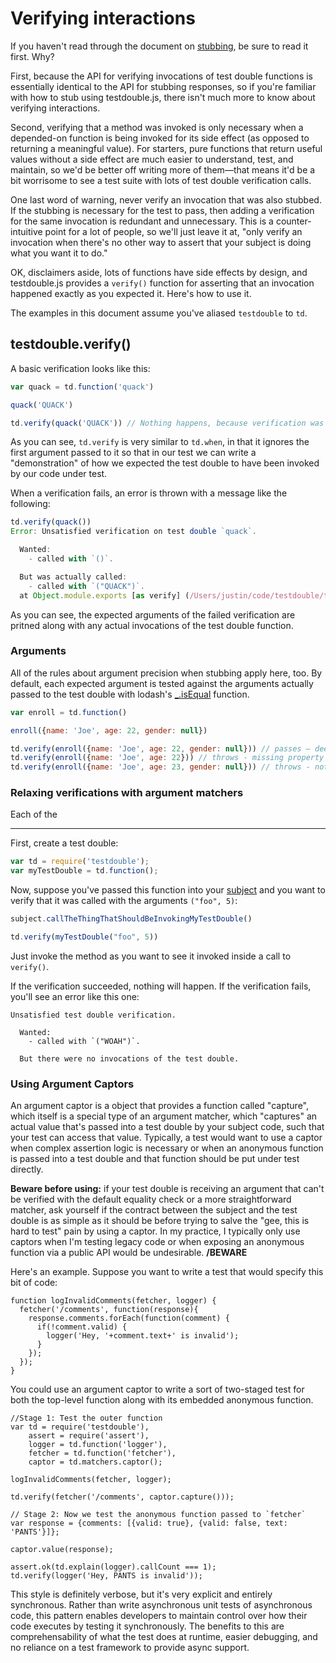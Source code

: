 # Verifying interactions

If you haven't read through the document on [stubbing](5-stubbing-results.md), be
sure to read it first. Why?

First, because the API for verifying invocations of
test double functions is essentially identical to the API for stubbing responses,
so if you're familiar with how to stub using testdouble.js, there isn't much
more to know about verifying interactions.

Second, verifying that a method was invoked is only necessary when a depended-on
function is being invoked for its side effect (as opposed to returning a
meaningful value). For starters, pure functions that return useful values without
a side effect are much easier to understand, test, and maintain, so we'd be
better off writing more of them—that means it'd be a bit worrisome to see a
test suite with lots of test double verification calls.

One last word of warning, never verify an invocation that was also stubbed. If
the stubbing is necessary for the test to pass, then adding a verification for
the same invocation is redundant and unnecessary. This is a counter-intuitive
point for a lot of people, so we'll just leave it at, "only verify an invocation
when there's no other way to assert that your subject is doing what you want it
to do."

OK, disclaimers aside, lots of functions have side effects by design, and
testdouble.js provides a `verify()` function for asserting that an invocation
happened exactly as you expected it. Here's how to use it.

The examples in this document assume you've aliased `testdouble` to `td`.

## testdouble.verify()

A basic verification looks like this:

``` javascript
var quack = td.function('quack')

quack('QUACK')

td.verify(quack('QUACK')) // Nothing happens, because verification was satisfied
```

As you can see, `td.verify` is very similar to `td.when`, in that it ignores the
first argument passed to it so that in our test we can write a "demonstration"
of how we expected the test double to have been invoked by our code under test.

When a verification fails, an error is thrown with a message like the following:

``` javascript
td.verify(quack())
Error: Unsatisfied verification on test double `quack`.

  Wanted:
    - called with `()`.

  But was actually called:
    - called with `("QUACK")`.
  at Object.module.exports [as verify] (/Users/justin/code/testdouble/testdouble.js/generated/verify.js:22:15)
```

As you can see, the expected arguments of the failed verification are pritned
along with any actual invocations of the test double function.

### Arguments

All of the rules about argument precision when stubbing apply here, too. By
default, each expected argument is tested against the arguments actually
passed to the test double with lodash's [_.isEqual](http://lodash.com/docs#isEqual)
function.

``` javascript
var enroll = td.function()

enroll({name: 'Joe', age: 22, gender: null})

td.verify(enroll({name: 'Joe', age: 22, gender: null})) // passes — deeply equal
td.verify(enroll({name: 'Joe', age: 22})) // throws - missing property
td.verify(enroll({name: 'Joe', age: 23, gender: null})) // throws - not equal
```

### Relaxing verifications with argument matchers

Each of the

------
First, create a test double:

``` javascript
var td = require('testdouble');
var myTestDouble = td.function();
```

Now, suppose you've passed this function into your [subject](https://github.com/testdouble/contributing-tests/wiki/Subject)
and you want to verify that it was called with the arguments `("foo", 5)`:

``` javascript
subject.callTheThingThatShouldBeInvokingMyTestDouble()

td.verify(myTestDouble("foo", 5))
```

Just invoke the method as you want to see it invoked inside a call to `verify()`.

If the verification succeeded, nothing will happen. If the verification fails,
you'll see an error like this one:

```
Unsatisfied test double verification.

  Wanted:
    - called with `("WOAH")`.

  But there were no invocations of the test double.
```

### Using Argument Captors

An argument captor is a object that provides a function called "capture", which
itself is a special type of an argument matcher, which "captures" an
actual value that's passed into a test double by your subject code, such that
your test can access that value. Typically, a test would want to use a captor
when complex assertion logic is necessary or when an anonymous function is
passed into a test double and that function should be put under test directly.

**Beware before using:** if your test double is receiving an argument that can't
be verified with the default equality check or a more straightforward matcher,
ask yourself if the contract between the subject and the test double is as simple
as it should be before trying to salve the "gee, this is hard to test" pain by
using a captor. In my practice, I typically only use captors when I'm testing
legacy code or when exposing an anonymous function via a public API would be
undesirable. **/BEWARE**

Here's an example. Suppose you want to write a test that would specify this bit
of code:

```
function logInvalidComments(fetcher, logger) {
  fetcher('/comments', function(response){
    response.comments.forEach(function(comment) {
      if(!comment.valid) {
        logger('Hey, '+comment.text+' is invalid');
      }
    });
  });
}
```

You could use an argument captor to write a sort of two-staged test for both the
top-level function along with its embedded anonymous function.

```
//Stage 1: Test the outer function
var td = require('testdouble'),
    assert = require('assert'),
    logger = td.function('logger'),
    fetcher = td.function('fetcher'),
    captor = td.matchers.captor();

logInvalidComments(fetcher, logger);

td.verify(fetcher('/comments', captor.capture()));

// Stage 2: Now we test the anonymous function passed to `fetcher`
var response = {comments: [{valid: true}, {valid: false, text: 'PANTS'}]};

captor.value(response);

assert.ok(td.explain(logger).callCount === 1);
td.verify(logger('Hey, PANTS is invalid'));
```

This style is definitely verbose, but it's very explicit and entirely
synchronous. Rather than write asynchronous unit tests of asynchronous code,
this pattern enables developers to maintain control over how their code executes
by testing it synchronously. The benefits to this are comprehensability of what
the test does at runtime, easier debugging, and no reliance on a test framework
to provide async support.


